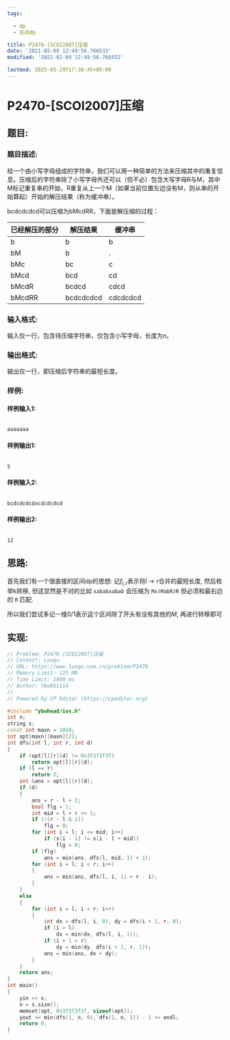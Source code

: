 ```yaml
---
tags: 

  - dp
  - 区间dp

title: P2470-[SCOI2007]压缩
date: '2021-02-09 12:49:56.766533'
modified: '2021-02-09 12:49:56.766552'

lastmod: 2025-05-29T17:38:45+08:00
---
```


# P2470-[SCOI2007]压缩

## 题目:

### 题目描述:

给一个由小写字母组成的字符串，我们可以用一种简单的方法来压缩其中的重复信息。压缩后的字符串除了小写字母外还可以（但不必）包含大写字母R与M，其中M标记重复串的开始，R重复从上一个M（如果当前位置左边没有M，则从串的开始算起）开始的解压结果（称为缓冲串）。

bcdcdcdcd可以压缩为bMcdRR，下面是解压缩的过程：

| 已经解压的部分 | 解压结果   | 缓冲串    |
|-------------|-----------|----------|
| b           | b         | b        |
| bM          | b         | .        |
| bMc         | bc        | c        |
| bMcd        | bcd       | cd       |
| bMcdR       | bcdcd     | cdcd     |
| bMcdRR      | bcdcdcdcd | cdcdcdcd |

### 输入格式:

输入仅一行，包含待压缩字符串，仅包含小写字母，长度为n。

### 输出格式:

输出仅一行，即压缩后字符串的最短长度。

### 样例:

#### 样例输入1:

``` 

aaaaaaa
```

#### 样例输出1:

``` 

5
```

#### 样例输入2:

``` 

bcdcdcdcdxcdcdcdcd
```

#### 样例输出2:

``` 

12
```

## 思路:

首先我们有一个很直接的区间dp的思想: 记$f_{l, r}$表示将$l\to r$合并的最短长度, 然后枚举k转移, 但这显然是不对的比如 `xababxabab` 会压缩为 `Mx(MabR)R` 但必须和最右边的 `R` 匹配.

所以我们尝试多记一维$0/1$表示这个区间除了开头有没有其他的$M$, 再进行转移即可

## 实现:

``` cpp
// Problem: P2470 [SCOI2007]压缩
// Contest: Luogu
// URL: https://www.luogu.com.cn/problem/P2470
// Memory Limit: 125 MB
// Time Limit: 1000 ms
// Author: Ybw051114
//
// Powered by CP Editor (https://cpeditor.org)

#include "ybwhead/ios.h"
int n;
string s;
const int maxn = 1010;
int opt[maxn][maxn][2];
int dfs(int l, int r, int d)
{
    if (opt[l][r][d] != 0x3f3f3f3f)
        return opt[l][r][d];
    if (l == r)
        return 2;
    int &ans = opt[l][r][d];
    if (d)
    {
        ans = r - l + 2;
        bool flg = 1;
        int mid = l + r >> 1;
        if (!(r - l & 1))
            flg = 0;
        for (int i = l; i <= mid; i++)
            if (s[i - 1] != s[i - l + mid])
                flg = 0;
        if (flg)
            ans = min(ans, dfs(l, mid, 1) + 1);
        for (int i = l; i < r; i++)
        {
            ans = min(ans, dfs(l, i, 1) + r - i);
        }
    }
    else
    {
        for (int i = l; i < r; i++)
        {
            int dx = dfs(l, i, 0), dy = dfs(i + 1, r, 0);
            if (i > l)
                dx = min(dx, dfs(l, i, 1));
            if (i + 1 < r)
                dy = min(dy, dfs(i + 1, r, 1));
            ans = min(ans, dx + dy);
        }
    }
    return ans;
}
int main()
{
    yin >> s;
    n = s.size();
    memset(opt, 0x3f3f3f3f, sizeof(opt));
    yout << min(dfs(1, n, 0), dfs(1, n, 1)) - 1 << endl;
    return 0;
}
```
